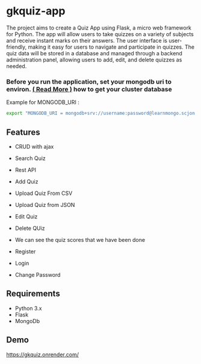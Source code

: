# gkquiz-app
The project aims to create a Quiz App using Flask, a micro web framework for Python. The app will allow users to take quizzes on a variety of subjects and receive instant marks on their answers. The user interface is  user-friendly, making it easy for users to navigate and participate in quizzes. The quiz data will be stored in a database and managed through a backend administration panel, allowing users to add, edit, and delete quizzes as needed. 

### Before you run the application, set your mongodb uri to environ. <a href='https://docs.atlas.mongodb.com/connect-to-cluster/'>( Read More )</a> how to get your cluster database
Example for MONGODB_URI :
```sh
export "MONGODB_URI = mongodb+srv://username:password@learnmongo.scjon.mongodb.net/myFirstDatabase?retryWrites=true&w=majority"
```

## Features 
- CRUD with ajax
- Search Quiz
- Rest API
- Add Quiz
- Upload Quiz From CSV
- Upload Quiz from JSON
- Edit Quiz
- Delete QUiz 

- We can see the quiz scores that we have been done

- Register 
- Login 
- Change Password
## Requirements
- Python 3.x
- Flask
- MongoDb
## Demo
https://gkquiz.onrender.com/



